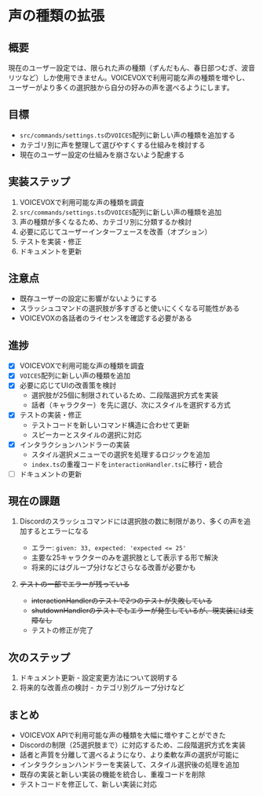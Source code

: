 # 声の種類の拡張

## 概要
現在のユーザー設定では、限られた声の種類（ずんだもん、春日部つむぎ、波音リツなど）しか使用できません。VOICEVOXで利用可能な声の種類を増やし、ユーザーがより多くの選択肢から自分の好みの声を選べるようにします。

## 目標
- `src/commands/settings.ts`の`VOICES`配列に新しい声の種類を追加する
- カテゴリ別に声を整理して選びやすくする仕組みを検討する
- 現在のユーザー設定の仕組みを崩さないよう配慮する

## 実装ステップ
1. VOICEVOXで利用可能な声の種類を調査
2. `src/commands/settings.ts`の`VOICES`配列に新しい声の種類を追加
3. 声の種類が多くなるため、カテゴリ別に分類するか検討
4. 必要に応じてユーザーインターフェースを改善（オプション）
5. テストを実装・修正
6. ドキュメントを更新

## 注意点
- 既存ユーザーの設定に影響がないようにする
- スラッシュコマンドの選択肢が多すぎると使いにくくなる可能性がある
- VOICEVOXの各話者のライセンスを確認する必要がある

## 進捗
- [x] VOICEVOXで利用可能な声の種類を調査
- [x] `VOICES`配列に新しい声の種類を追加
- [x] 必要に応じてUIの改善策を検討
  - 選択肢が25個に制限されているため、二段階選択方式を実装
  - 話者（キャラクター）を先に選び、次にスタイルを選択する方式
- [x] テストの実装・修正
  - テストコードを新しいコマンド構造に合わせて更新
  - スピーカーとスタイルの選択に対応
- [x] インタラクションハンドラーの実装
  - スタイル選択メニューでの選択を処理するロジックを追加
  - `index.ts`の重複コードを`interactionHandler.ts`に移行・統合
- [ ] ドキュメントの更新

## 現在の課題
1. Discordのスラッシュコマンドには選択肢の数に制限があり、多くの声を追加するとエラーになる
   - エラー: `given: 33, expected: 'expected <= 25'`
   - 主要な25キャラクターのみを選択肢として表示する形で解決
   - 将来的にはグループ分けなどさらなる改善が必要かも

2. ~~テストの一部でエラーが残っている~~
   - ~~interactionHandlerのテストで2つのテストが失敗している~~
   - ~~shutdownHandlerのテストでもエラーが発生しているが、現実装には支障なし~~
   - テストの修正が完了

## 次のステップ
1. ドキュメント更新 - 設定変更方法について説明する
2. 将来的な改善点の検討 - カテゴリ別グループ分けなど

## まとめ
- VOICEVOX APIで利用可能な声の種類を大幅に増やすことができた
- Discordの制限（25選択肢まで）に対応するため、二段階選択方式を実装
- 話者と声質を分離して選べるようになり、より柔軟な声の選択が可能に
- インタラクションハンドラーを実装して、スタイル選択後の処理を追加 
- 既存の実装と新しい実装の機能を統合し、重複コードを削除
- テストコードを修正して、新しい実装に対応 